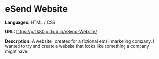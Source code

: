 # eSend Website 
**Languages:** HTML / CSS

**URL:** https://patk80.github.io/eSend-Website/

**Description:** A website I created for a fictional email marketing company. I wanted to try and create a website that looks like something a company might have.
